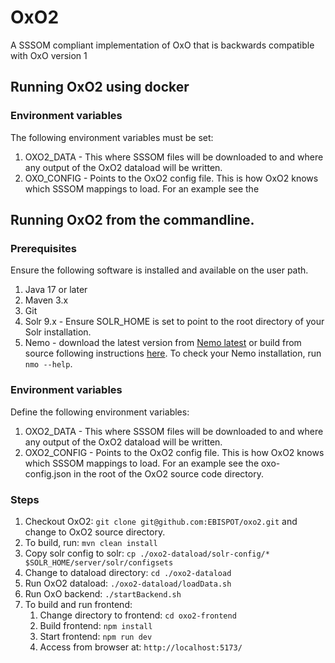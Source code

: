 # OxO2
A SSSOM compliant implementation of OxO that is backwards compatible with OxO version 1

## Running OxO2 using docker
### Environment variables
The following environment variables must be set:
1. OXO2_DATA - This where SSSOM files will be downloaded to and where any output of the OxO2 dataload will be written.
2. OXO_CONFIG - Points to the OxO2 config file. This is how OxO2 knows which SSSOM mappings to load. For an example see the


## Running OxO2 from the commandline. 

### Prerequisites 
Ensure the following software is installed and available on the user path.
1. Java 17 or later
2. Maven 3.x
3. Git
4. Solr 9.x - Ensure SOLR_HOME is set to point to the root directory of your Solr installation.
5. Nemo - download the latest version from [Nemo latest](https://github.com/knowsys/nemo/releases/latest) or build from source
 following instructions [here](https://github.com/knowsys/nemo?tab=readme-ov-file#installation). To check your Nemo installation,
run `nmo --help`. 

### Environment variables
Define the following environment variables:
1. OXO2_DATA - This where SSSOM files will be downloaded to and where any output of the OxO2 dataload will be written.
2. OXO2_CONFIG - Points to the OxO2 config file. This is how OxO2 knows which SSSOM mappings to load. For an example see the
oxo-config.json in the root of the OxO2 source code directory.

### Steps
1. Checkout OxO2:
`git clone git@github.com:EBISPOT/oxo2.git`
and change to OxO2 source directory.
2. To build, run: `mvn clean install` 
3. Copy solr config to solr: `cp ./oxo2-dataload/solr-config/* $SOLR_HOME/server/solr/configsets`
4. Change to dataload directory: `cd ./oxo2-dataload`
5. Run OxO2 dataload: `./oxo2-dataload/loadData.sh`
6. Run OxO backend: `./startBackend.sh`
7. To build and run frontend: 
   1. Change directory to frontend: `cd oxo2-frontend`
   2. Build frontend: `npm install`
   3. Start frontend: `npm run dev`
   4. Access from browser at: `http://localhost:5173/`
 

